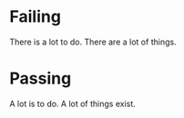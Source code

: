 # Failing
There is a lot to do.
There are a lot of things.

# Passing
A lot is to do.
A lot of things exist.